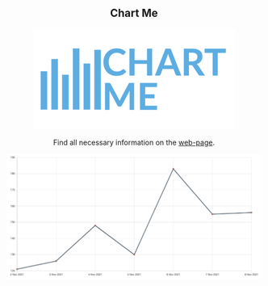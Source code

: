 <h2 align="center">Chart Me</h2>
<div align="center">
  <a href="https://jayedrafiprojects.github.io/chart-me/"><img src="web/images/logo.png"></a>
  <p>Find all necessary information on the <a href="https://jayedrafiprojects.github.io/chart-me/">web-page</a>.</p>
  <img src="https://github.com/JayedRafiProjects/chart-me/blob/main/web/images/new_covid_1week_mb.png">
</div>


